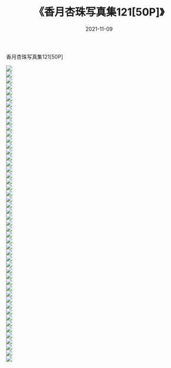 ﻿---
layout: post
title:  《香月杏珠写真集121[50P]》
date:   2021-11-09
img: http://img.660000.xyz/Sharelink/性感/2021/香月杏珠写真集121[50P]/000.jpg
categories: [美女, 清纯, 唯美]
---

香月杏珠写真集121[50P]

  ![](http://img.660000.xyz/Sharelink/性感/2021/香月杏珠写真集121[50P]/001.jpg) <br> ![](http://img.660000.xyz/Sharelink/性感/2021/香月杏珠写真集121[50P]/002.jpg) <br> ![](http://img.660000.xyz/Sharelink/性感/2021/香月杏珠写真集121[50P]/003.jpg) <br> ![](http://img.660000.xyz/Sharelink/性感/2021/香月杏珠写真集121[50P]/004.jpg) <br> ![](http://img.660000.xyz/Sharelink/性感/2021/香月杏珠写真集121[50P]/005.jpg) <br> ![](http://img.660000.xyz/Sharelink/性感/2021/香月杏珠写真集121[50P]/006.jpg) <br> ![](http://img.660000.xyz/Sharelink/性感/2021/香月杏珠写真集121[50P]/007.jpg) <br> ![](http://img.660000.xyz/Sharelink/性感/2021/香月杏珠写真集121[50P]/008.jpg) <br> ![](http://img.660000.xyz/Sharelink/性感/2021/香月杏珠写真集121[50P]/009.jpg) <br> ![](http://img.660000.xyz/Sharelink/性感/2021/香月杏珠写真集121[50P]/010.jpg) <br> ![](http://img.660000.xyz/Sharelink/性感/2021/香月杏珠写真集121[50P]/011.jpg) <br> ![](http://img.660000.xyz/Sharelink/性感/2021/香月杏珠写真集121[50P]/012.jpg) <br> ![](http://img.660000.xyz/Sharelink/性感/2021/香月杏珠写真集121[50P]/013.jpg) <br> ![](http://img.660000.xyz/Sharelink/性感/2021/香月杏珠写真集121[50P]/014.jpg) <br> ![](http://img.660000.xyz/Sharelink/性感/2021/香月杏珠写真集121[50P]/015.jpg) <br> ![](http://img.660000.xyz/Sharelink/性感/2021/香月杏珠写真集121[50P]/016.jpg) <br> ![](http://img.660000.xyz/Sharelink/性感/2021/香月杏珠写真集121[50P]/017.jpg) <br> ![](http://img.660000.xyz/Sharelink/性感/2021/香月杏珠写真集121[50P]/018.jpg) <br> ![](http://img.660000.xyz/Sharelink/性感/2021/香月杏珠写真集121[50P]/019.jpg) <br> ![](http://img.660000.xyz/Sharelink/性感/2021/香月杏珠写真集121[50P]/020.jpg) <br> ![](http://img.660000.xyz/Sharelink/性感/2021/香月杏珠写真集121[50P]/021.jpg) <br> ![](http://img.660000.xyz/Sharelink/性感/2021/香月杏珠写真集121[50P]/022.jpg) <br> ![](http://img.660000.xyz/Sharelink/性感/2021/香月杏珠写真集121[50P]/023.jpg) <br> ![](http://img.660000.xyz/Sharelink/性感/2021/香月杏珠写真集121[50P]/024.jpg) <br> ![](http://img.660000.xyz/Sharelink/性感/2021/香月杏珠写真集121[50P]/025.jpg) <br> ![](http://img.660000.xyz/Sharelink/性感/2021/香月杏珠写真集121[50P]/026.jpg) <br> ![](http://img.660000.xyz/Sharelink/性感/2021/香月杏珠写真集121[50P]/027.jpg) <br> ![](http://img.660000.xyz/Sharelink/性感/2021/香月杏珠写真集121[50P]/028.jpg) <br> ![](http://img.660000.xyz/Sharelink/性感/2021/香月杏珠写真集121[50P]/029.jpg) <br> ![](http://img.660000.xyz/Sharelink/性感/2021/香月杏珠写真集121[50P]/030.jpg) <br> ![](http://img.660000.xyz/Sharelink/性感/2021/香月杏珠写真集121[50P]/031.jpg) <br> ![](http://img.660000.xyz/Sharelink/性感/2021/香月杏珠写真集121[50P]/032.jpg) <br> ![](http://img.660000.xyz/Sharelink/性感/2021/香月杏珠写真集121[50P]/033.jpg) <br> ![](http://img.660000.xyz/Sharelink/性感/2021/香月杏珠写真集121[50P]/034.jpg) <br> ![](http://img.660000.xyz/Sharelink/性感/2021/香月杏珠写真集121[50P]/035.jpg) <br> ![](http://img.660000.xyz/Sharelink/性感/2021/香月杏珠写真集121[50P]/036.jpg) <br> ![](http://img.660000.xyz/Sharelink/性感/2021/香月杏珠写真集121[50P]/037.jpg) <br> ![](http://img.660000.xyz/Sharelink/性感/2021/香月杏珠写真集121[50P]/038.jpg) <br> ![](http://img.660000.xyz/Sharelink/性感/2021/香月杏珠写真集121[50P]/039.jpg) <br> ![](http://img.660000.xyz/Sharelink/性感/2021/香月杏珠写真集121[50P]/040.jpg) <br> ![](http://img.660000.xyz/Sharelink/性感/2021/香月杏珠写真集121[50P]/041.jpg) <br> ![](http://img.660000.xyz/Sharelink/性感/2021/香月杏珠写真集121[50P]/042.jpg) <br> ![](http://img.660000.xyz/Sharelink/性感/2021/香月杏珠写真集121[50P]/043.jpg) <br> ![](http://img.660000.xyz/Sharelink/性感/2021/香月杏珠写真集121[50P]/044.jpg) <br> ![](http://img.660000.xyz/Sharelink/性感/2021/香月杏珠写真集121[50P]/045.jpg) <br> ![](http://img.660000.xyz/Sharelink/性感/2021/香月杏珠写真集121[50P]/046.jpg) <br> ![](http://img.660000.xyz/Sharelink/性感/2021/香月杏珠写真集121[50P]/047.jpg) <br> ![](http://img.660000.xyz/Sharelink/性感/2021/香月杏珠写真集121[50P]/048.jpg) <br> ![](http://img.660000.xyz/Sharelink/性感/2021/香月杏珠写真集121[50P]/049.jpg) <br> ![](http://img.660000.xyz/Sharelink/性感/2021/香月杏珠写真集121[50P]/050.jpg) <br>